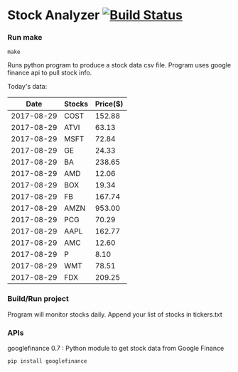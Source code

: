 # Stock Analyzer [![Build Status](https://travis-ci.org/ogoyal/StockAnalyzer.svg?branch=master)](https://travis-ci.org/ogoyal/StockAnalyzer)

### Run make
```
make
```

Runs python program to produce a stock data csv file. Program uses google finance api to pull stock info.

Today's data:

| Date| Stocks| Price($) | 
| --- | --- | ---  | 
| 2017-08-29| COST| 152.88 | 
| 2017-08-29| ATVI| 63.13 | 
| 2017-08-29| MSFT| 72.84 | 
| 2017-08-29| GE| 24.33 | 
| 2017-08-29| BA| 238.65 | 
| 2017-08-29| AMD| 12.06 | 
| 2017-08-29| BOX| 19.34 | 
| 2017-08-29| FB| 167.74 | 
| 2017-08-29| AMZN| 953.00 | 
| 2017-08-29| PCG| 70.29 | 
| 2017-08-29| AAPL| 162.77 | 
| 2017-08-29| AMC| 12.60 | 
| 2017-08-29| P| 8.10 | 
| 2017-08-29| WMT| 78.51 | 
| 2017-08-29| FDX| 209.25 | 

### Build/Run project

Program will monitor stocks daily. Append your list of stocks in tickers.txt

### APIs
googlefinance 0.7 : Python module to get stock data from Google Finance

```
pip install googlefinance
```

